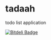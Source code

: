 tadaah
======

todo list application


[![Bitdeli Badge](https://d2weczhvl823v0.cloudfront.net/nhurion/tadaah/trend.png)](https://bitdeli.com/free "Bitdeli Badge")

